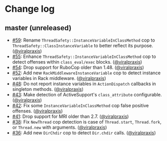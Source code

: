# Change log

## master (unreleased)

* [#59](https://github.com/rubocop/rubocop-thread_safety/pull/59): Rename `ThreadSafety::InstanceVariableInClassMethod` cop to `ThreadSafety::ClassInstanceVariable` to better reflect its purpose. ([@viralpraxis](https://github.com/viralpraxis))
* [#55](https://github.com/rubocop/rubocop-thread_safety/pull/55): Enhance `ThreadSafety::InstanceVariableInClassMethod` cop to detect offenses within `class_eval/exec` blocks. ([@viralpraxis](https://github.com/viralpraxis))
* [#54](https://github.com/rubocop/rubocop-thread_safety/pull/54): Drop support for RuboCop older than 1.48. ([@viralpraxis](https://github.com/viralpraxis))
* [#52](https://github.com/rubocop/rubocop-thread_safety/pull/52): Add new `RackMiddlewareInstanceVariable` cop to detect instance variables in Rack middleware. ([@viralpraxis](https://github.com/viralpraxis))
* [#48](https://github.com/rubocop/rubocop-thread_safety/pull/48): Do not report instance variables in `ActionDispatch` callbacks in singleton methods. ([@viralpraxis](https://github.com/viralpraxis))
* [#43](https://github.com/rubocop/rubocop-thread_safety/pull/43): Make detection of ActiveSupport's `class_attribute` configurable. ([@viralpraxis](https://github.com/viralpraxis))
* [#42](https://github.com/rubocop/rubocop-thread_safety/pull/42): Fix some `InstanceVariableInClassMethod` cop false positive offenses. ([@viralpraxis](https://github.com/viralpraxis))
* [#41](https://github.com/rubocop/rubocop-thread_safety/pull/41): Drop support for MRI older than 2.7. ([@viralpraxis](https://github.com/viralpraxis))
* [#38](https://github.com/rubocop/rubocop-thread_safety/pull/38): Fix `NewThread` cop detection is case of `Thread.start`, `Thread.fork`, or `Thread.new` with arguments. ([@viralpraxis](https://github.com/viralpraxis))
* [#36](https://github.com/rubocop/rubocop-thread_safety/pull/36): Add new `DirChdir` cop to detect `Dir.chdir` calls. ([@viralpraxis](https://github.com/viralpraxis))
